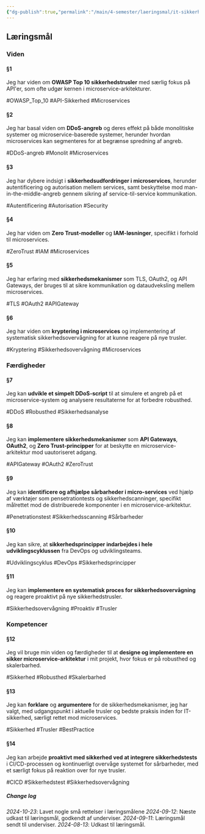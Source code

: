 ```yaml
---
{"dg-publish":true,"permalink":"/main/4-semester/laeringsmal/it-sikkerhedslaeringsmal/","title":"It-Sikkerheds Læringmål","created":"2024-09-13T09:13:17.484+02:00"}
---
```


## Læringsmål

### Viden
#### §1 
Jeg har viden om **OWASP Top 10 sikkerhedstrusler** med særlig fokus på API'er, som ofte udgør kernen i microservice-arkitekturer.

#OWASP_Top_10 #API-Sikkerhed #Microservices 
#### §2 
Jeg har basal viden om **DDoS-angreb** og deres effekt på både monolitiske systemer og microservice-baserede systemer, herunder hvordan microservices  kan segmenteres for at begrænse spredning af angreb.

#DDoS-angreb #Monolit #Microservices 
#### §3
Jeg har dybere indsigt i **sikkerhedsudfordringer i microservices**, herunder autentificering og autorisation mellem services, samt beskyttelse mod man-in-the-middle-angreb gennem sikring af service-til-service kommunikation.

#Autentificering #Autorisation #Security
#### §4
Jeg har viden om **Zero Trust-modeller** og **IAM-løsninger**, specifikt i forhold til microservices.

#ZeroTrust #IAM #Microservices
#### §5
Jeg har erfaring med **sikkerhedsmekanismer** som TLS, OAuth2, og API Gateways, der bruges til at sikre kommunikation og dataudveksling mellem microservices.

#TLS #OAuth2 #APIGateway
#### §6 
Jeg har viden om **kryptering i microservices** og implementering af systematisk sikkerhedsovervågning for at kunne reagere på nye trusler.

#Kryptering #Sikkerhedsovervågning #Microservices
### Færdigheder
#### §7
Jeg kan **udvikle et simpelt DDoS-script** til at simulere et angreb på et microservice-system og analysere resultaterne for at forbedre robusthed.

#DDoS #Robusthed #Sikkerhedsanalyse
#### §8
Jeg kan **implementere sikkerhedsmekanismer** som **API Gateways**, **OAuth2**, og **Zero Trust-principper** for at beskytte en microservice-arkitektur mod uautoriseret adgang.

#APIGateway #OAuth2 #ZeroTrust 
#### §9
Jeg kan **identificere og afhjælpe sårbarheder i micro-services** ved hjælp af værktøjer som pensetrationtests og sikkerhedscanninger, specifikt målrettet mod de distribuerede komponenter i en microservice-arkitektur.

#Penetrationstest #Sikkerhedsscanning #Sårbarheder
#### §10
Jeg kan sikre, at **sikkerhedsprincipper indarbejdes i hele udviklingscyklussen** fra DevOps og udviklingsteams.

#Udviklingscyklus #DevOps #Sikkerhedsprincipper
#### §11
Jeg kan **implementere en systematisk proces for sikkerhedsovervågning** og reagere proaktivt på nye sikkerhedstrusler.

#Sikkerhedsovervågning #Proaktiv #Trusler

### Kompetencer

#### §12
Jeg vil bruge min viden og færdigheder til at **designe og implementere en sikker microservice-arkitektur** i mit projekt, hvor fokus er på robusthed og skalerbarhed.

#Sikkerhed #Robusthed #Skalerbarhed
#### §13
Jeg kan **forklare** og **argumentere** for de sikkerhedsmekanismer, jeg har valgt, med udgangspunkt i aktuelle trusler og bedste praksis inden for IT-sikkerhed, særligt rettet mod microservices.

#Sikkerhed #Trusler #BestPractice
#### §14
Jeg kan arbejde **proaktivt med sikkerhed ved at integrere sikkerhedstests** i CI/CD-processen og kontinuerligt overvåge systemet for sårbarheder, med et særligt fokus på reaktion over for nye trusler.

#CICD #Sikkerhedstest #Sikkerhedsovervågning 



##### Change log
*2024-10-23*: Lavet nogle små rettelser i læringsmålene
*2024-09-12*: Næste udkast til læringsmål, godkendt af underviser.
*2024-09-11*: Læringsmål sendt til underviser.
*2024-08-13*: Udkast til læringsmål.